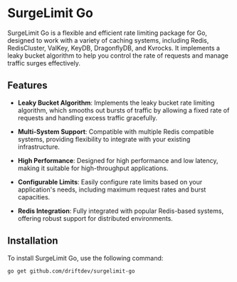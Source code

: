 # SurgeLimit Go

SurgeLimit Go is a flexible and efficient rate limiting package for Go, designed to work with a variety of caching systems, including Redis, RedisCluster, ValKey, KeyDB, DragonflyDB, and Kvrocks. It implements a leaky bucket algorithm to help you control the rate of requests and manage traffic surges effectively.

## Features

- **Leaky Bucket Algorithm**: Implements the leaky bucket rate limiting algorithm, which smooths out bursts of traffic by allowing a fixed rate of requests and handling excess traffic gracefully.

- **Multi-System Support**: Compatible with multiple Redis compatible systems, providing flexibility to integrate with your existing infrastructure.

- **High Performance**: Designed for high performance and low latency, making it suitable for high-throughput applications.

- **Configurable Limits**: Easily configure rate limits based on your application's needs, including maximum request rates and burst capacities.

- **Redis Integration**: Fully integrated with popular Redis-based systems, offering robust support for distributed environments.

## Installation

To install SurgeLimit Go, use the following command:

```bash
go get github.com/driftdev/surgelimit-go
```
